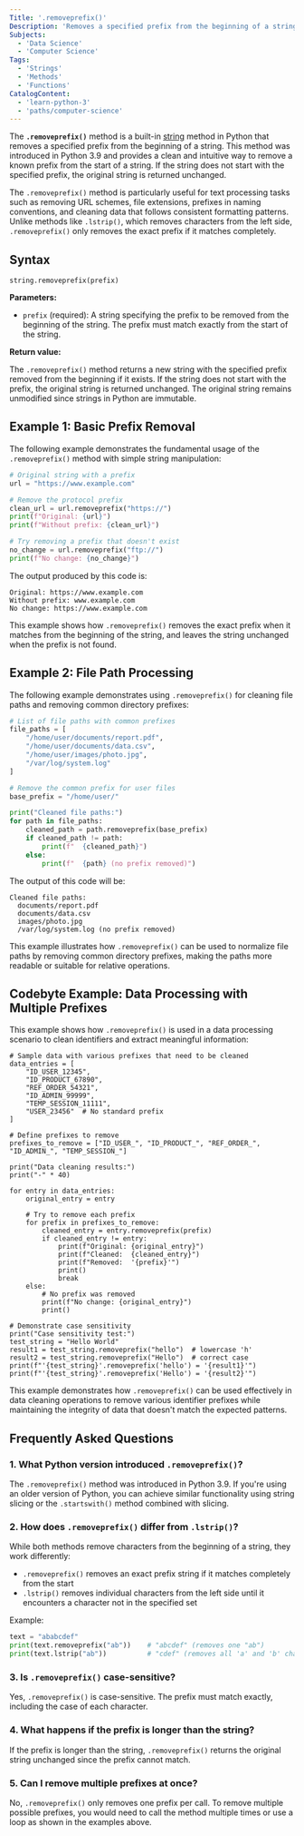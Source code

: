 ```yaml
---
Title: '.removeprefix()'
Description: 'Removes a specified prefix from the beginning of a string and returns a new string.'
Subjects:
  - 'Data Science'
  - 'Computer Science'
Tags:
  - 'Strings'
  - 'Methods'
  - 'Functions'
CatalogContent:
  - 'learn-python-3'
  - 'paths/computer-science'
---
```


The **`.removeprefix()`** method is a built-in [string](https://www.codecademy.com/resources/docs/python/strings) method in Python that removes a specified prefix from the beginning of a string. This method was introduced in Python 3.9 and provides a clean and intuitive way to remove a known prefix from the start of a string. If the string does not start with the specified prefix, the original string is returned unchanged.

The `.removeprefix()` method is particularly useful for text processing tasks such as removing URL schemes, file extensions, prefixes in naming conventions, and cleaning data that follows consistent formatting patterns. Unlike methods like `.lstrip()`, which removes characters from the left side, `.removeprefix()` only removes the exact prefix if it matches completely.

## Syntax

```pseudo
string.removeprefix(prefix)
```

**Parameters:**

- `prefix` (required): A string specifying the prefix to be removed from the beginning of the string. The prefix must match exactly from the start of the string.

**Return value:**

The `.removeprefix()` method returns a new string with the specified prefix removed from the beginning if it exists. If the string does not start with the prefix, the original string is returned unchanged. The original string remains unmodified since strings in Python are immutable.

## Example 1: Basic Prefix Removal

The following example demonstrates the fundamental usage of the `.removeprefix()` method with simple string manipulation:

```py
# Original string with a prefix
url = "https://www.example.com"

# Remove the protocol prefix
clean_url = url.removeprefix("https://")
print(f"Original: {url}")
print(f"Without prefix: {clean_url}")

# Try removing a prefix that doesn't exist
no_change = url.removeprefix("ftp://")
print(f"No change: {no_change}")
```

The output produced by this code is:

```shell
Original: https://www.example.com
Without prefix: www.example.com
No change: https://www.example.com
```

This example shows how `.removeprefix()` removes the exact prefix when it matches from the beginning of the string, and leaves the string unchanged when the prefix is not found.

## Example 2: File Path Processing

The following example demonstrates using `.removeprefix()` for cleaning file paths and removing common directory prefixes:

```py
# List of file paths with common prefixes
file_paths = [
    "/home/user/documents/report.pdf",
    "/home/user/documents/data.csv", 
    "/home/user/images/photo.jpg",
    "/var/log/system.log"
]

# Remove the common prefix for user files
base_prefix = "/home/user/"

print("Cleaned file paths:")
for path in file_paths:
    cleaned_path = path.removeprefix(base_prefix)
    if cleaned_path != path:
        print(f"  {cleaned_path}")
    else:
        print(f"  {path} (no prefix removed)")
```

The output of this code will be:

```shell
Cleaned file paths:
  documents/report.pdf
  documents/data.csv
  images/photo.jpg
  /var/log/system.log (no prefix removed)
```

This example illustrates how `.removeprefix()` can be used to normalize file paths by removing common directory prefixes, making the paths more readable or suitable for relative operations.

## Codebyte Example: Data Processing with Multiple Prefixes

This example shows how `.removeprefix()` is used in a data processing scenario to clean identifiers and extract meaningful information:

```codebyte/python
# Sample data with various prefixes that need to be cleaned
data_entries = [
    "ID_USER_12345",
    "ID_PRODUCT_67890", 
    "REF_ORDER_54321",
    "ID_ADMIN_99999",
    "TEMP_SESSION_11111",
    "USER_23456"  # No standard prefix
]

# Define prefixes to remove
prefixes_to_remove = ["ID_USER_", "ID_PRODUCT_", "REF_ORDER_", "ID_ADMIN_", "TEMP_SESSION_"]

print("Data cleaning results:")
print("-" * 40)

for entry in data_entries:
    original_entry = entry
    
    # Try to remove each prefix
    for prefix in prefixes_to_remove:
        cleaned_entry = entry.removeprefix(prefix)
        if cleaned_entry != entry:
            print(f"Original: {original_entry}")
            print(f"Cleaned:  {cleaned_entry}")
            print(f"Removed:  '{prefix}'")
            print()
            break
    else:
        # No prefix was removed
        print(f"No change: {original_entry}")
        print()

# Demonstrate case sensitivity
print("Case sensitivity test:")
test_string = "Hello World"
result1 = test_string.removeprefix("hello")  # lowercase 'h'
result2 = test_string.removeprefix("Hello")  # correct case
print(f"'{test_string}'.removeprefix('hello') = '{result1}'")
print(f"'{test_string}'.removeprefix('Hello') = '{result2}'")
```

This example demonstrates how `.removeprefix()` can be used effectively in data cleaning operations to remove various identifier prefixes while maintaining the integrity of data that doesn't match the expected patterns.

## Frequently Asked Questions

### 1. What Python version introduced `.removeprefix()`?

The `.removeprefix()` method was introduced in Python 3.9. If you're using an older version of Python, you can achieve similar functionality using string slicing or the `.startswith()` method combined with slicing.

### 2. How does `.removeprefix()` differ from `.lstrip()`?

While both methods remove characters from the beginning of a string, they work differently:
- `.removeprefix()` removes an exact prefix string if it matches completely from the start
- `.lstrip()` removes individual characters from the left side until it encounters a character not in the specified set

Example:
```py
text = "ababcdef"
print(text.removeprefix("ab"))    # "abcdef" (removes one "ab")
print(text.lstrip("ab"))          # "cdef" (removes all 'a' and 'b' characters)
```
### 3. Is `.removeprefix()` case-sensitive?

Yes, `.removeprefix()` is case-sensitive. The prefix must match exactly, including the case of each character.

### 4. What happens if the prefix is longer than the string?

If the prefix is longer than the string, `.removeprefix()` returns the original string unchanged since the prefix cannot match.

### 5. Can I remove multiple prefixes at once?

No, `.removeprefix()` only removes one prefix per call. To remove multiple possible prefixes, you would need to call the method multiple times or use a loop as shown in the examples above.
